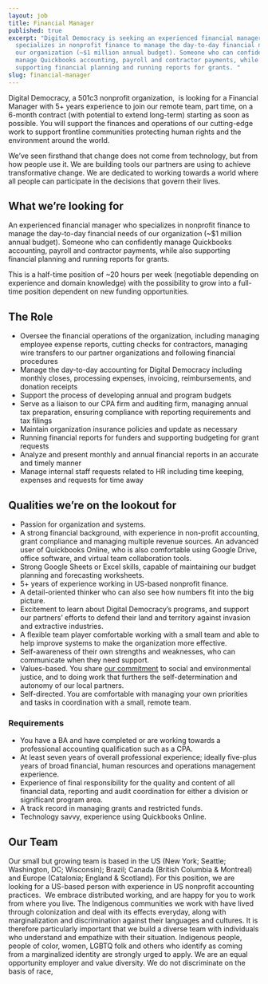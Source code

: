 ```yaml
---
layout: job
title: Financial Manager
published: true
excerpt: "Digital Democracy is seeking an experienced financial manager who
  specializes in nonprofit finance to manage the day-to-day financial needs of
  our organization (~$1 million annual budget). Someone who can confidently
  manage Quickbooks accounting, payroll and contractor payments, while also
  supporting financial planning and running reports for grants. "
slug: financial-manager
---
```

Digital Democracy, a 501c3 nonprofit organization,  is looking for a Financial Manager with 5+ years experience to join our remote team, part time, on a 6-month contract (with potential to extend long-term) starting as soon as possible. You will support the finances and operations of our cutting-edge work to support frontline communities protecting human rights and the environment around the world.

We’ve seen firsthand that change does not come from technology, but from how people use it. We are building tools our partners are using to achieve transformative change. We are dedicated to working towards a world where all people can participate in the decisions that govern their lives.

## What we’re looking for

An experienced financial manager who specializes in nonprofit finance to manage the day-to-day financial needs of our organization (~$1 million annual budget). Someone who can confidently manage Quickbooks accounting, payroll and contractor payments, while also supporting financial planning and running reports for grants. 

This is a half-time position of ~20 hours per week (negotiable depending on experience and domain knowledge) with the possibility to grow into a full-time position dependent on new funding opportunities.

## The Role

* Oversee the financial operations of the organization, including managing employee expense reports, cutting checks for contractors, managing wire transfers to our partner organizations and following financial procedures
* Manage the day-to-day accounting for Digital Democracy including monthly closes, processing expenses, invoicing, reimbursements, and donation receipts
* Support the process of developing annual and program budgets
* Serve as a liaison to our CPA firm and auditing firm, managing annual tax preparation, ensuring compliance with reporting requirements and tax filings
* Maintain organization insurance policies and update as necessary
* Running financial reports for funders and supporting budgeting for grant requests
* Analyze and present monthly and annual financial reports in an accurate and timely manner
* Manage internal staff requests related to HR including time keeping, expenses and requests for time away

## Qualities we’re on the lookout for

* Passion for organization and systems. 
* A strong financial background, with experience in non-profit accounting, grant compliance and managing multiple revenue sources. An advanced user of Quickbooks Online, who is also comfortable using Google Drive, office software, and virtual team collaboration tools.
* Strong Google Sheets or Excel skills, capable of maintaining our budget planning and forecasting worksheets.
* 5+ years of experience working in US-based nonprofit finance.
* A detail-oriented thinker who can also see how numbers fit into the big picture.
* Excitement to learn about Digital Democracy’s programs, and support our partners’ efforts to defend their land and territory against invasion and extractive industries.
* A flexible team player comfortable working with a small team and able to help improve systems to make the organization more effective.
* Self-awareness of their own strengths and weaknesses, who can communicate when they need support. 
* Values-based. You share [our commitment](https://www.digital-democracy.org/values/) to social and environmental justice, and to doing work that furthers the self-determination and autonomy of our local partners.
* Self-directed. You are comfortable with managing your own priorities and tasks in coordination with a small, remote team.

### Requirements

* You have a BA and have completed or are working towards a professional accounting qualification such as a CPA.
* At least seven years of overall professional experience; ideally five-plus years of broad financial, human resources and operations management experience.
* Experience of final responsibility for the quality and content of all financial data, reporting and audit coordination for either a division or significant program area.
* A track record in managing grants and restricted funds.
* Technology savvy, experience using Quickbooks Online.

## Our Team

Our small but growing team is based in the US (New York; Seattle; Washington, DC; Wisconsin); Brazil; Canada (British Columbia & Montreal) and Europe (Catalonia; England & Scotland). For this position, we are looking for a US-based person with experience in US nonprofit accounting practices.  We embrace distributed working, and are happy for you to work from where you live. The Indigenous communities we work with have lived through colonization and deal with its effects everyday, along with marginalization and discrimination against their languages and cultures. It is therefore particularly important that we build a diverse team with individuals who understand and empathize with their situation. Indigenous people, people of color, women, LGBTQ folk and others who identify as coming from a marginalized identity are strongly urged to apply. We are an equal opportunity employer and value diversity. We do not discriminate on the basis of race,